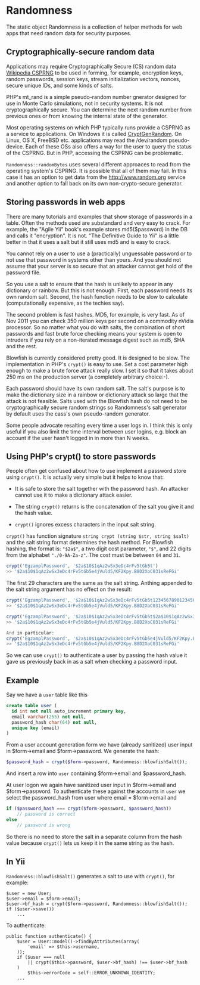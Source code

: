 Randomness
==========

The static object Randomness is a collection of helper methods for web apps that need
random data for security purposes.

Cryptographically-secure random data
------------------------------------

Applications may require Cryptographically Secure (CS) random data
[Wikipedia CSPRNG](http://en.wikipedia.org/wiki/Cryptographically_secure_pseudorandom_number_generator)
to be used in forming, for example, encryption keys, random passwords, session keys,
stream initialization vectors, nonces, secure unique IDs, and some kinds of salts.

PHP's mt_rand is a simple pseudo-random number gnerator designed
for use in Monte Carlo simulations, not in security systems. It is not
cryptographically secure. You can determine the next random
number from previous ones or from knowing the internal state of the generator.

Most operating systems on which PHP typically runs provide a CSPRNG as a service to
applications. On Windows it is called
[CryptGenRandom](http://msdn.microsoft.com/en-us/library/aa379942.aspx).
On Linux, OS X, FreeBSD etc.
applications may read the /dev/random pseudo-device. Each of these OSs also offers a
way for the user to query the status of the CSPRNG. But in PHP, accessing the CSPRNG
can be problematic.

`Randomness::randomBytes` uses several different approaces to read from
the operating system's CSPRNG. It is possible that all of them may fail. In this
case it has an option to get data from the http://www.random.org service and another
option to fall back on its own non-crypto-secure generator.

Storing passwords in web apps
-----------------------------

There are many tutorials and examples that show storage of passwords in a table.
Often the methods used are substandard and very easy to crack. For example, the
"Agile Yii" book's example stores md5($password) in the DB and calls it
"encryption". It is not. "The Definitive Guide to Yii" is a little better in
that it uses a salt but it still uses md5 and is easy to crack.

You cannot rely on a user to use a (practically) unguessable password or to not
use that password in systems other than yours. And you should not assume that
your server is so secure that an attacker cannot get hold of the password file.

So you use a salt to ensure that the hash is unlikely to appear in any
dictionary or rainbow. But this is not enough. First, each password needs its own
random salt. Second, the hash function needs to be slow to calculate (computationally
expensive, as the techies say).

The second problem is fast hashes. MD5, for example, is very fast. As of Nov
2011 you can check 350 million keys per second on a commodity nVidia processor.
So no matter what you do with salts, the combination of short passwords and fast
brute force checking means your system is open to intruders if you rely on a
non-iterated message digest such as md5, SHA and the rest.

Blowfish is currently considered pretty good. It is designed to be slow. The
implementation in PHP's `crypt()` is easy to use. Set a cost parameter high enough
to make a brute force attack really slow. I set it so that it takes about 250 ms
on the production server (a completely arbitrary choice:-).

Each password should have its own random salt. The salt's purpose is to make the
dictionary size in a rainbow or dictionary attack so large that the attack is not
feasible. Salts used with the Blowfish hash do not need to be
cryptographically secure random strings so Randomness's salt generator by default
uses the cass's own pseudo-random generator.

Some people advocate resalting every time a user logs in. I think this is only
useful if you also limit the time interval between user logins, e.g. block an
account if the user hasn't logged in in more than N weeks.


Using PHP's crypt() to store passwords
--------------------------------------

People often get confused about how to use implement a password store using `crypt()`.
It is actually very simple but it helps to know that:

* It is safe to store the salt together with the password hash. An attacker cannot use
it to make a dictionary attack easier.

* The string `crypt()` returns is the concatenation of the salt you give it and the
hash value.

* `crypt()` ignores excess characters in the input salt string.

`crypt()` has function signature `string crypt (string $str, string $salt)` and the
salt string format determines the hash method. For Blowfish hashing, the format is:
`"$2a$"`, a two digit cost parameter, `"$"`, and 22 digits from the alphabet
`"./0-9A-Za-z"`. The cost must be between `04` and `31`.

```php
crypt('EgzamplPassword', '$2a$10$1qAz2wSx3eDc4rFv5tGb5t')
>> '$2a$10$1qAz2wSx3eDc4rFv5tGb5e4jVuld5/KF2Kpy.B8D2XoC031sReFGi'
```

The first 29 characters are the same as the salt string. Anthing appended to the salt
string argument has no effect on the result:

```php
crypt('EgzamplPassword', '$2a$10$1qAz2wSx3eDc4rFv5tGb5t12345678901234567890')
>> '$2a$10$1qAz2wSx3eDc4rFv5tGb5e4jVuld5/KF2Kpy.B8D2XoC031sReFGi'

crypt('EgzamplPassword', '$2a$10$1qAz2wSx3eDc4rFv5tGb5t$2a$10$1qAz2wSx3eDc4rFv5tGb5t')
>> '$2a$10$1qAz2wSx3eDc4rFv5tGb5e4jVuld5/KF2Kpy.B8D2XoC031sReFGi'

And in particular:
crypt('EgzamplPassword', '$2a$10$1qAz2wSx3eDc4rFv5tGb5e4jVuld5/KF2Kpy.B8D2XoC031sReFGi')
>> '$2a$10$1qAz2wSx3eDc4rFv5tGb5e4jVuld5/KF2Kpy.B8D2XoC031sReFGi'
```

So we can use `crypt()` to authenticate a user by passing the hash value it
gave us previously back in as a salt when checking a password input.

Example
-------

Say we have a `user` table like this

```sql
create table user (
  id int not null auto_increment primary key,
  email varchar(255) not null,
  password_hash char(64) not null,
  unique key (email)
)
```

From a user account generation form we have (already sanitized) user input in
$form->email and $form->password. We generate the hash:

```php
$password_hash = crypt($form->password, Randomness::blowfishSalt());
```

And insert a row into `user` containing $form->email and $password_hash.

At user logon we again have sanitized user input in $form->email and $form->password.
To authenticate these against the accounts in `user` we select the password_hash from
user where email = $form->email and

```php
if ($password_hash === crypt($form->password, $password_hash))
	// password is correct
else
	// password is wrong
```

So there is no need to store the salt in a separate column from the hash value because
`crypt()` lets us keep it in the same string as the hash.

In Yii
------

`Randomness::blowfishSalt()` generates a salt to use with `crypt()`, for example:

    $user = new User;
    $user->email = $form->email;
    $user->bf_hash = crypt($form->password, Randomness::blowfishSalt());
    if ($user->save())
        ...

To authenticate:

    public function authenticate() {
        $user = User::model()->findByAttributes(array(
            'email' => $this->username,
        ));
        if ($user === null
            || crypt($this->password, $user->bf_hash) !== $user->bf_hash
        )
            $this->errorCode = self::ERROR_UNKNOWN_IDENTITY;
        ...

